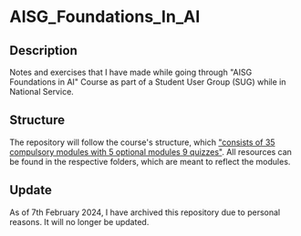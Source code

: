 # AISG_Foundations_In_AI

## Description
Notes and exercises that I have made while going through "AISG Foundations in AI" Course as part of a Student User Group (SUG) while in National Service.

## Structure
The repository will follow the course's structure, which ["consists of 35 compulsory modules with 5 optional modules 9 quizzes"](https://learn.aisingapore.org/courses/ai-for-industry-part-2/). All resources can be found in the respective folders, which are meant to reflect the modules.

## Update

As of 7th February 2024, I have archived this repository due to personal reasons. It will no longer be updated.

